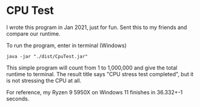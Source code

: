 # CPU Test
I wrote this program in Jan 2021, just for fun. Sent this to my friends and compare our runtime.

To run the program, enter in terminal (Windows)

```
java -jar "./dist/CpuTest.jar"
```

This simple program will count from 1 to 1,000,000 and give the total runtime to terminal. The result title says "CPU stress test completed", but it is not stressing the CPU at all.

For reference, my Ryzen 9 5950X on Windows 11 finishes in 36.332+-1 seconds.
